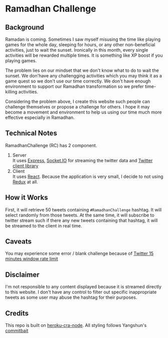 # Ramadhan Challenge

## Background
Ramadan is coming. Sometimes I saw myself misusing the time like playing games for the whole day, sleeping for hours, or any other non-beneficial activities, just to wait the sunset. Ironically in this month, every single activities will be rewarded multiple times. It is something like XP boost if you playing games.

The problem lies on our mindset that we don't know what to do to wait the sunset. We don'have any challengging activities which you may think it as a game quest so we don't use our time correctly. We don't have enough environment to support our Ramadhan transformation so we prefer time-killing activities.

Considering the problem above, I create this website such people can challenge themselves or propose a challenge for others. I hope it may become a movement and environment to help us using our time much more effective especially in Ramadhan.

## Technical Notes
RamadhanChallenge (RC) has 2 component.
1. Server  
It uses [Express](https://expressjs.com), [Socket.IO](https://socket.io) for streaming the twitter data and [Twitter client library](https://github.com/desmondmorris/node-twitter)
2. Client  
It uses [React](https://reactjs.org). Because the application is very small, I decide to not using [Redux](https://redux.js.org) at all. 

## How it Works 
First, it will retrieve 50 tweets containing `#RamadhanChallenge` hashtag. It will select randomly from those tweets. At the same time, it will subscribe to twitter stream such if there any new tweets containing that hashtag, it will be streamed to the client in real time.

## Caveats
You may experience some error / blank challenge because of [Twitter 15 minutes window rate limit](https://developer.twitter.com/en/docs/basics/rate-limiting)

## Disclaimer
I'm not responsible to any content displayed because it is streamed directly to this website. I don't have any control to filter out specific inappropriate tweets as some user may abuse the hashtag for their purposes.
## Credits
This repo is built on [heroku-cra-node](https://github.com/mars/heroku-cra-node). All styling follows Yangshun's [commitbait](https://github.com/yangshun/commitbait)